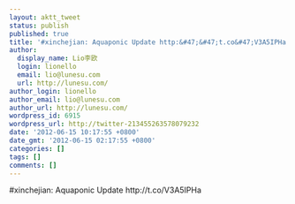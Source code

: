 ```yaml
---
layout: aktt_tweet
status: publish
published: true
title: '#xinchejian: Aquaponic Update http:&#47;&#47;t.co&#47;V3A5IPHa'
author:
  display_name: Lio李欧
  login: lionello
  email: lio@lunesu.com
  url: http://lunesu.com/
author_login: lionello
author_email: lio@lunesu.com
author_url: http://lunesu.com/
wordpress_id: 6915
wordpress_url: http://twitter-213455263578079232
date: '2012-06-15 10:17:55 +0800'
date_gmt: '2012-06-15 02:17:55 +0800'
categories: []
tags: []
comments: []
---
```

<p>#xinchejian: Aquaponic Update http:&#47;&#47;t.co&#47;V3A5IPHa</p>
